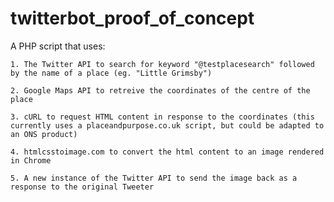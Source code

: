 # twitterbot_proof_of_concept

A PHP script that uses:

    1. The Twitter API to search for keyword "@testplacesearch" followed by the name of a place (eg. "Little Grimsby")
    
    2. Google Maps API to retreive the coordinates of the centre of the place
    
    3. cURL to request HTML content in response to the coordinates (this currently uses a placeandpurpose.co.uk script, but could be adapted to an ONS product)
    
    4. htmlcsstoimage.com to convert the html content to an image rendered in Chrome
    
    5. A new instance of the Twitter API to send the image back as a response to the original Tweeter
    
